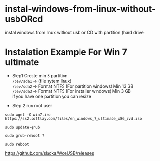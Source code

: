 # instal-windows-from-linux-without-usbORcd
instal windows from linux without usb or CD with partition (hard drive)

# Instalation Example For Win 7 ultimate
- Step1
Create min 3 partition <br>
```/dev/sda1``` -> (file sytem linux) <br>
```/dev/sda2``` -> Format NTFS (For partition windows) Min 13 GB <br>
```/dev/sda3``` -> Format NTFS (For installer windows) Min 3 GB <br>
if you have one partition you can resize <br>

- Step 2
run root user
```console
sudo wget -O win7.iso https://ss2.softlay.com/files/en_windows_7_ultimate_x86_dvd.iso
```
```console
sudo update-grub
```
```console
sudo grub-reboot ?
```
```console
sudo reboot
```

https://github.com/slacka/WoeUSB/releases
